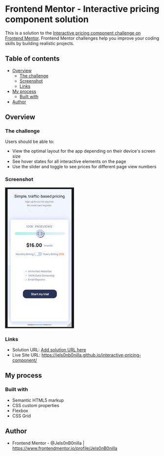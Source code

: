 # Frontend Mentor - Interactive pricing component solution

This is a solution to the [Interactive pricing component challenge on Frontend Mentor](https://www.frontendmentor.io/challenges/interactive-pricing-component-t0m8PIyY8). Frontend Mentor challenges help you improve your coding skills by building realistic projects.

## Table of contents

- [Overview](#overview)
  - [The challenge](#the-challenge)
  - [Screenshot](#screenshot)
  - [Links](#links)
- [My process](#my-process)
  - [Built with](#built-with)
- [Author](#author)

## Overview

### The challenge

Users should be able to:

- View the optimal layout for the app depending on their device's screen size
- See hover states for all interactive elements on the page
- Use the slider and toggle to see prices for different page view numbers

### Screenshot

<img src="images/screenshot.JPG" />

### Links

- Solution URL: [Add solution URL here](https://your-solution-url.com)
- Live Site URL: https://jels0nb0nilla.github.io/interactive-pricing-component/

## My process

### Built with

- Semantic HTML5 markup
- CSS custom properties
- Flexbox
- CSS Grid

## Author

- Frontend Mentor - @Jels0nB0nilla | https://www.frontendmentor.io/profile/Jels0nB0nilla
